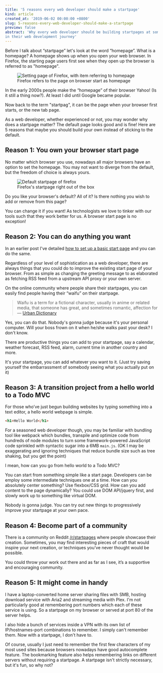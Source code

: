 ```yaml
---
title: '5 reasons every web developer should make a startpage'
kind: article
created_at: '2019-06-02 00:00:00 +0800'
slug: 5-reasons-every-web-developer-should-make-a-startpage
preview: false
abstract: 'Why every web developer should be building startpages at some point
in their web development journey'
---
```


<!-- 
This line is 80 characters long
01234567890123456789012345678901234567890123456789012345678901234567890123456789
-->

Before I talk about “startpage” let's look at the word “homepage”. What is a
homepage? A homepage shows up when you open your web browser. In Firefox, the
starting page users first see when they open up the browser is referred to as
"homepage".

<figure>
<img style='max-width: 100%;' src='./homepage-firefox.png' alt='Setting page of Firefox, with item referring to homepage' />
<figcaption>Firefox refers to the page on browser start as homepage</figcaption>
</figure>

In the early 2000s people make the “homepage” of their browser Yahoo! (Is it
still a thing now?). At least I did until Google became popular.

Now back to the term "startpag", it can be the page when your browser first
starts, or the new tab page.

As a web developer, whether experienced or not, you may wonder why does a
startpage matter? The default page looks good and is fine! Here are 5 reasons
that maybe you should build your own instead of sticking to the default.

## Reason 1: You own your browser start page

No matter which browser you use, nowadays all major browsers have an option
to set the homepage. You may not want to diverge from the default, but the
freedom of choice is always yours.

<figure>
<img style='max-width: 100%;' src='./firefox.png' alt='Default startpage of firefox' />
<figcaption>Firefox's startpage right out of the box</figcaption>
</figure>


Do you like your browser's default? All of it? Is there nothing you wish
to add or remove from this page?

You can change it if you want! As technologists we love to tinker with our
tools such that they work better for us. A browser start page is no exception!

## Reason 2: You can do anything you want

In an earlier post I've detailed [how to set up a basic start page](/blog/have-fun-building-browser-start-page/)
and you can do the same.

Regardless of your level of sophistication as a web developer, there are always
things that you could do to improve the existing start page of your browser. From as
simple as changing the greeting message to as elaborated as fetching RSS feed from
a upstream API proxy or your own server.

On the online community where people share their startpages, you can easily find
people having their “waifu” on their startpage.

> Waifu is a term for a fictional character, usually in anime or related media, that someone has great, and sometimes romantic, affection for
> &mdash; [Urban Dictionary](https://www.dictionary.com/e/fictional-characters/waifu/)

Yes, you can do that. Nobody's gonna judge because it's your personal computer.
Will your boss frown on it when he/she walks past your desk? I don't know.

There are productive things you can add to your startpage, say a calendar, weather
forecast, RSS feed, alarm, current time in another country and more.

It's your startpage, you can add whatever you want to it. (Just try saving
yourself the embarrassment of somebody seeing what you actually put on it)

## Reason 3: A transition project from a hello world to a Todo MVC

For those who’ve just begun building websites by typing something into a
text editor, a hello world webpage is simple.

~~~ html
<h1>Hello World</h1>
~~~

For a seasoned web developer though, you may be familiar with bundling tool
like webpack which bundles, transpile and optimize code from hundreds of
node modules to turn some framework-powered JavaScript code sprinkled with
syntactic sugar into a 6MB `main.js`. (OK I may be exaggerating and ignoring
techniques that reduce bundle size such as tree shaking, but you get the
point)

I mean, how can you go from hello world to a Todo MVC?

You can start from something simple like a start page. Developers can be
employ some intermediate techniques one at a time. How can you absolutely
center something? Use flexbox/CSS grid. How can you add content to the page
dynamically? You could use DOM API/jquery first, and slowly work up to
something like virtual DOM.

Nobody is gonna judge. You can try out new things to progressively improve
your startpage at your own pace.

## Reason 4: Become part of a community

There is a community on Reddit [/r/startpages](http://reddit.com/r/startpages)
where people showcase their creation. Sometimes, you may find interesting
pieces of craft that would inspire your next creation, or techniques you’ve
never thought would be possible.

You could throw your work out there and as far as I see, it’s a supportive
and encouraging community.

## Reason 5: It might come in handy

I have a laptop-converted home server sharing files with SMB, hosting download
service with Aria2 and streaming media with Plex. I'm not particularly good
at remembering port numbers which each of these service is using. So a
startpage on my browser or served at port 80 of the server helps.

I also hide a bunch of services inside a VPN with its own list of
IP/hostnames-port combinations to remember. I simply can't remember them.
Now with a startpage, I don't have to.

Of course, usually I just need to remember the first few characters of my most
used sites because browsers nowadays have good autocomplete feature. The
bookmarking feature also helps remembering links on different servers without
requiring a startpage. A startpage isn't strictly necessary, but it's fun,
so why not?
